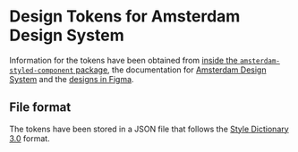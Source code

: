 # Design Tokens for Amsterdam Design System

Information for the tokens have been obtained from [inside the `amsterdam-styled-component` package](https://github.com/Amsterdam/amsterdam-styled-components/tree/master/packages/asc-ui/src/theme/default), the documentation for [Amsterdam Design System](http://amsterdam.nl/designsystem/) and the [designs in Figma](<https://www.figma.com/file/ORa7CBIooPgZj6HsEPBxNR/Design-bibliotheek-(gepubliceerd)>).

## File format

The tokens have been stored in a JSON file that follows the [Style Dictionary 3.0](https://amzn.github.io/style-dictionary/) format.
